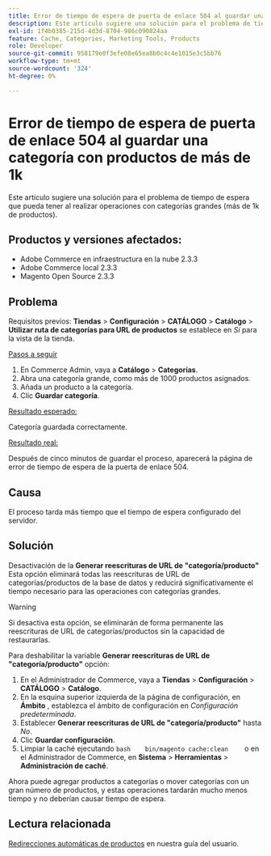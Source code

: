 ```yaml
---
title: Error de tiempo de espera de puerta de enlace 504 al guardar una categoría con productos de más de 1k
description: Este artículo sugiere una solución para el problema de tiempo de espera que pueda tener al realizar operaciones con categorías grandes (más de 1k de productos).
exl-id: 1f4b0385-215d-4d3d-8704-986c090824aa
feature: Cache, Categories, Marketing Tools, Products
role: Developer
source-git-commit: 958179e0f3efe08e65ea8b0c4c4e1015e3c5bb76
workflow-type: tm+mt
source-wordcount: '324'
ht-degree: 0%

---
```


# Error de tiempo de espera de puerta de enlace 504 al guardar una categoría con productos de más de 1k

Este artículo sugiere una solución para el problema de tiempo de espera que pueda tener al realizar operaciones con categorías grandes (más de 1k de productos).

## Productos y versiones afectados:

* Adobe Commerce en infraestructura en la nube 2.3.3
* Adobe Commerce local 2.3.3
* Magento Open Source 2.3.3

## Problema

Requisitos previos: **Tiendas** > **Configuración** > **CATÁLOGO** > **Catálogo** > **Utilizar ruta de categorías para URL de productos** se establece en *Sí* para la vista de la tienda.

<u>Pasos a seguir</u>

1. En Commerce Admin, vaya a **Catálogo** > **Categorías**.
1. Abra una categoría grande, como más de 1000 productos asignados.
1. Añada un producto a la categoría.
1. Clic **Guardar categoría**.

<u>Resultado esperado:</u>

Categoría guardada correctamente.

<u>Resultado real:</u>

Después de cinco minutos de guardar el proceso, aparecerá la página de error de tiempo de espera de la puerta de enlace 504.

## Causa

El proceso tarda más tiempo que el tiempo de espera configurado del servidor.

## Solución

Desactivación de la **Generar reescrituras de URL de &quot;categoría/producto&quot;** Esta opción eliminará todas las reescrituras de URL de categorías/productos de la base de datos y reducirá significativamente el tiempo necesario para las operaciones con categorías grandes.

>[!WARNING]
>
>Si desactiva esta opción, se eliminarán de forma permanente las reescrituras de URL de categorías/productos sin la capacidad de restaurarlas.

Para deshabilitar la variable **Generar reescrituras de URL de &quot;categoría/producto&quot;** opción:

1. En el Administrador de Commerce, vaya a **Tiendas** > **Configuración** > **CATÁLOGO** > **Catálogo**.
1. En la esquina superior izquierda de la página de configuración, en **Ámbito** , establezca el ámbito de configuración en *Configuración predeterminada*.
1. Establecer **Generar reescrituras de URL de &quot;categoría/producto&quot;** hasta *No*.
1. Clic **Guardar configuración**.
1. Limpiar la caché ejecutando    ```bash    bin/magento cache:clean    ```    o en el Administrador de Commerce, en **Sistema** > **Herramientas** > **Administración de caché**.

Ahora puede agregar productos a categorías o mover categorías con un gran número de productos, y estas operaciones tardarán mucho menos tiempo y no deberían causar tiempo de espera.

## Lectura relacionada

[Redirecciones automáticas de productos](https://docs.magento.com/user-guide/v2.3/marketing/url-redirect-product-automatic.html) en nuestra guía del usuario.
